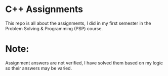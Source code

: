 # C++ Assignments
This repo is all about the assignments, I did in my first semester in the Problem Solving &amp; Programming (PSP) course. 

# Note:
Assignment answers are not verified, I have solved them based on my logic so their answers may be varied. 
